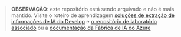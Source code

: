 > **OBSERVAÇÃO**: este repositório está sendo arquivado e não é mais mantido. Visite o roteiro de aprendizagem [soluções de extração de informações de IA do Develop](https://learn.microsoft.com/training/paths/ai-extract-information/) e [o repositório de laboratório associado](https://github.com/MicrosoftLearning/mslearn-ai-information-extraction) ou a [documentação da Fábrica de IA do Azure](https://learn.microsoft.com/azure/ai-foundry/)
